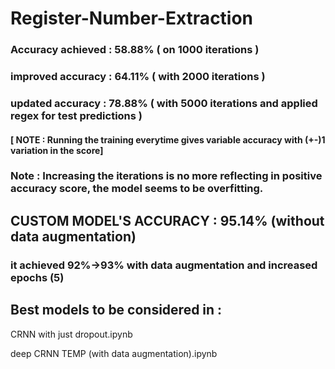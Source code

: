 # Register-Number-Extraction
### Accuracy achieved : 58.88% ( on 1000 iterations )
### improved accuracy : 64.11% ( with 2000 iterations )
### updated accuracy : 78.88% ( with 5000 iterations and applied regex for test predictions )
#### [ NOTE : Running the training everytime gives variable accuracy with (+-)1 variation in the score]

### Note : Increasing the iterations is no more reflecting in positive accuracy score, the model seems to be overfitting.

## CUSTOM MODEL'S ACCURACY : 95.14% (without data augmentation)
### it achieved 92%->93% with data augmentation and increased epochs (5)

## Best models to be considered in :

CRNN with just dropout.ipynb

deep CRNN TEMP (with data augmentation).ipynb
